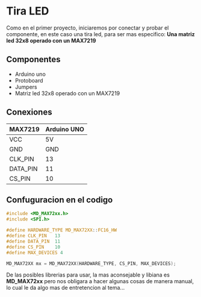 # Tira LED

Como en el primer proyecto, iniciaremos por conectar y probar el componente, en este caso una tira led, para ser mas especifico: **Una matriz led 32x8 operado con un MAX7219**

## Componentes
- Arduino uno
- Protoboard
- Jumpers
- Matriz led 32x8 operado con un MAX7219


## Conexiones

| MAX7219  | Arduino UNO |
|----------|-------------|
| VCC      | 5V          |
| GND      | GND         |
| CLK_PIN  | 13          |
| DATA_PIN | 11          |
| CS_PIN   | 10          |


## Confuguracion en el codigo

```c
#include <MD_MAX72xx.h>
#include <SPI.h>

#define HARDWARE_TYPE MD_MAX72XX::FC16_HW
#define CLK_PIN   13
#define DATA_PIN  11
#define CS_PIN    10
#define MAX_DEVICES 4

MD_MAX72XX mx = MD_MAX72XX(HARDWARE_TYPE, CS_PIN, MAX_DEVICES);
```

De las posibles librerias para usar, la mas aconsejable y libiana es **MD_MAX72xx** pero nos obligara a hacer algunas cosas de manera manual, lo cual le da algo mas de entretencion al tema...